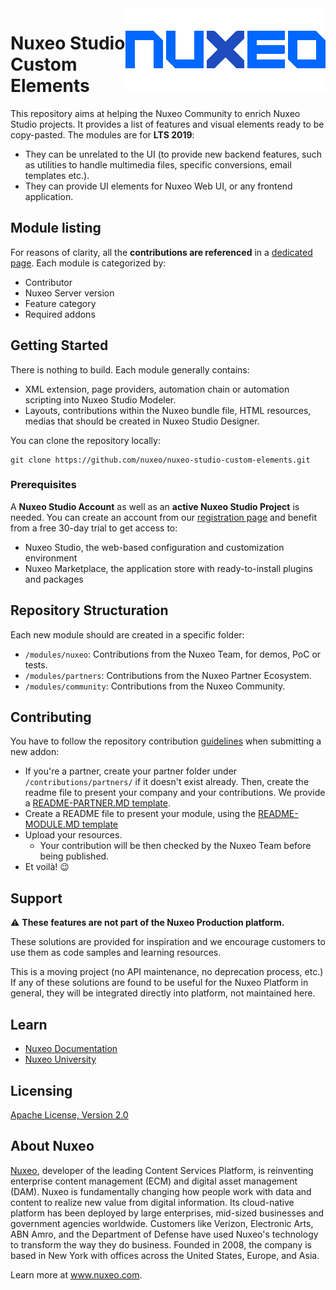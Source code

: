 <img src="nuxeo-logo.png" align="right" />

# Nuxeo Studio Custom Elements

This repository aims at helping the Nuxeo Community to enrich Nuxeo Studio projects. It provides a list of features and visual elements ready to be copy-pasted. The modules are for **LTS 2019**:

- They can be unrelated to the UI (to provide new backend features, such as utilities to handle multimedia files, specific conversions, email templates etc.).
- They can provide UI elements for Nuxeo Web UI, or any frontend application.

## Module listing

For reasons of clarity, all the **contributions are referenced** in a [dedicated page](https://github.com/nuxeo/nuxeo-studio-custom-elements/tree/master/modules). Each module is categorized by:

- Contributor
- Nuxeo Server version
- Feature category
- Required addons

## Getting Started

There is nothing to build. Each module generally contains:

- XML extension, page providers, automation chain or automation scripting into Nuxeo Studio Modeler.
- Layouts, contributions within the Nuxeo bundle file,  HTML resources, medias that should be created in Nuxeo Studio Designer.

You can clone the repository locally:

```
git clone https://github.com/nuxeo/nuxeo-studio-custom-elements.git
```

### Prerequisites

A **Nuxeo Studio Account** as well as an **active Nuxeo Studio Project** is needed. You can create an account from our [registration page](https://connect.nuxeo.com/register/#/) and benefit from a free 30-day trial to get access to:

- Nuxeo Studio, the web-based configuration and customization environment
- Nuxeo Marketplace, the application store with ready-to-install plugins and packages

## Repository Structuration

Each new module should are created in a specific folder:

- `/modules/nuxeo`: Contributions from the Nuxeo Team, for demos, PoC or tests.
- `/modules/partners`: Contributions from the Nuxeo Partner Ecosystem.
- `/modules/community`: Contributions from the Nuxeo Community.

## Contributing

You have to follow the repository contribution [guidelines](toolkit-and-guidelines) when submitting a new addon:

- If you're a partner, create your partner folder under `/contributions/partners/` if it doesn't exist already. Then, create the readme file to present your company and your contributions. We provide a [README-PARTNER.MD template](https://github.com/nuxeo/nuxeo-studio-custom-elements/blob/master/toolkit-and-guidelines/README-PARTNER.md).
- Create a README file to present your module, using the [README-MODULE.MD template](https://github.com/nuxeo/nuxeo-studio-custom-elements/blob/master/toolkit-and-guidelines/README-MODULE.md)
- Upload your resources.
  - Your contribution will be then checked by the Nuxeo Team before being published.
- Et voilà! :wink:

## Support

:warning: **These features are not part of the Nuxeo Production platform.**

These solutions are provided for inspiration and we encourage customers to use them as code samples and learning resources.

This is a moving project (no API maintenance, no deprecation process, etc.) If any of these solutions are found to be useful for the Nuxeo Platform in general, they will be integrated directly into platform, not maintained here.

## Learn

- [Nuxeo Documentation](https://doc.nuxeo.com)
- [Nuxeo University](https://university.nuxeo.com)

## Licensing

[Apache License, Version 2.0](http://www.apache.org/licenses/LICENSE-2.0)

## About Nuxeo

[Nuxeo](www.nuxeo.com), developer of the leading Content Services Platform, is reinventing enterprise content management (ECM) and digital asset management (DAM). Nuxeo is fundamentally changing how people work with data and content to realize new value from digital information. Its cloud-native platform has been deployed by large enterprises, mid-sized businesses and government agencies worldwide. Customers like Verizon, Electronic Arts, ABN Amro, and the Department of Defense have used Nuxeo's technology to transform the way they do business. Founded in 2008, the company is based in New York with offices across the United States, Europe, and Asia.

Learn more at www.nuxeo.com.
